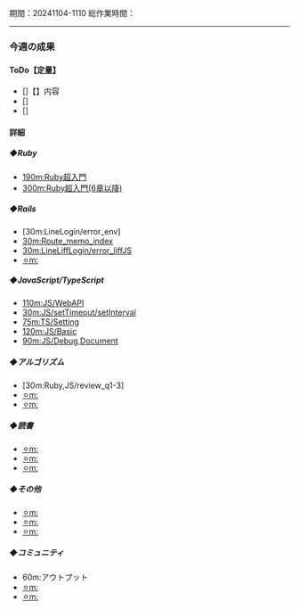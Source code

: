 期間：20241104-1110
総作業時間：


---

### 今週の成果
#### ToDo【定量】
- []【】内容
- []
- []

#### 詳細
##### ◆Ruby
  - [190m:Ruby超入門](https://github.com/yu-ka3028/TIL/blob/main/Ruby/202411070845.md)
  - [300m:Ruby超入門(6章以降)](https://github.com/yu-ka3028/TIL/blob/main/Ruby/202411091345.md)
  
##### ◆Rails
  - [30m:LineLogin/error_env]
  - [30m:Route_memo_index]()
  - [30m:LineLiffLogin/error_liffJS]()
  - [⚪︎m:]()

##### ◆JavaScript/TypeScript
  - [110m:JS/WebAPI](https://github.com/yu-ka3028/TIL/blob/main/JS&TS/Udemy_JS/202411051820.md)
  - [30m:JS/setTimeout/setInterval](https://github.com/yu-ka3028/TIL/blob/main/JS&TS/Udemy_JS/202411061315.md)
  - [75m:TS/Setting](https://github.com/yu-ka3028/TIL/blob/main/JS&TS/Udemy_TS/202411061645.md)
  - [120m:JS/Basic](https://github.com/yu-ka3028/TIL/blob/main/JS&TS/Udemy_JS/202411062015.md)
  - [90m:JS/Debug,Document](https://github.com/yu-ka3028/TIL/blob/main/JS&TS/Udemy_JS/202411101400.md)

##### ◆アルゴリズム
  - [30m:Ruby,JS/review_q1-3]
  - [⚪︎m:]()
  - [⚪︎m:]()

##### ◆読書
  - [⚪︎m:]()
  - [⚪︎m:]()
  - [⚪︎m:]()

##### ◆その他
  - [⚪︎m:]()
  - [⚪︎m:]()
  - [⚪︎m:]()

##### ◆コミュニティ
   - 60m:アウトプット
   - [⚪︎m:]()
   - [⚪︎m:]()


